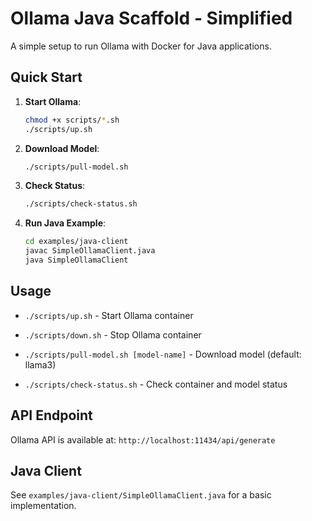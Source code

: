 # Ollama Java Scaffold - Simplified

A simple setup to run Ollama with Docker for Java applications.

## Quick Start

1. **Start Ollama**:
    ```bash
    chmod +x scripts/*.sh
    ./scripts/up.sh
    ```
2. **Download Model**:
    ```bash
    ./scripts/pull-model.sh
    ```

3. **Check Status**:
    ```bash
    ./scripts/check-status.sh
    ```

4. **Run Java Example**:
    ```bash
    cd examples/java-client
    javac SimpleOllamaClient.java
    java SimpleOllamaClient
    ```

## Usage

- `./scripts/up.sh` - Start Ollama container

- `./scripts/down.sh` - Stop Ollama container

- `./scripts/pull-model.sh [model-name]` - Download model (default: llama3)

- `./scripts/check-status.sh` - Check container and model status

## API Endpoint

Ollama API is available at: `http://localhost:11434/api/generate`

## Java Client

See `examples/java-client/SimpleOllamaClient.java` for a basic implementation.
